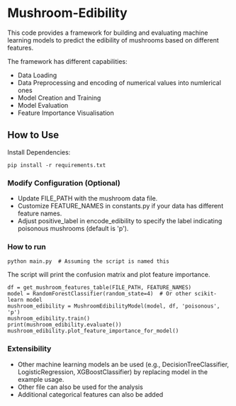 # Mushroom-Edibility

This code provides a framework for building and evaluating machine learning models to predict the edibility of mushrooms based on different features. 

The framework has different capabilities:
- Data Loading
- Data Preprocessing and encoding of numerical values into numlerical ones
- Model Creation and Training
- Model Evaluation
- Feature Importance Visualisation

## How to Use

Install Dependencies:
```console
pip install -r requirements.txt
```

### Modify Configuration (Optional)
- Update FILE_PATH with the mushroom data file.
- Customize FEATURE_NAMES in constants.py if your data has different feature names.
- Adjust positive_label in encode_edibility to specify the label indicating poisonous mushrooms (default is 'p').
  
### How to run

```console
python main.py  # Assuming the script is named this
```

The script will print the confusion matrix and plot feature importance.


```console
df = get_mushroom_features_table(FILE_PATH, FEATURE_NAMES)
model = RandomForestClassifier(random_state=4)  # Or other scikit-learn model
mushroom_edibility = MushroomEdibilityModel(model, df, 'poisonous', 'p')
mushroom_edibility.train()
print(mushroom_edibility.evaluate())
mushroom_edibility.plot_feature_importance_for_model()
```

### Extensibility

- Other machine learning models an be used (e.g., DecisionTreeClassifier, LogisticRegression, XGBoostClassifier) by replacing model in the example usage.
- Other file can also be used for the analysis
- Additional categorical features can also be added
